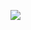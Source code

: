 ![](https://img.wattpad.com/1a309416834abdfa4dd0ffdaefed8a428f17deec/68747470733a2f2f73332e616d617a6f6e6177732e636f6d2f776174747061642d6d656469612d736572766963652f53746f7279496d6167652f6e526274424f536e79465f3332673d3d2d3935302e313536363463363966393333396237643733313737393731303336332e676966) 
